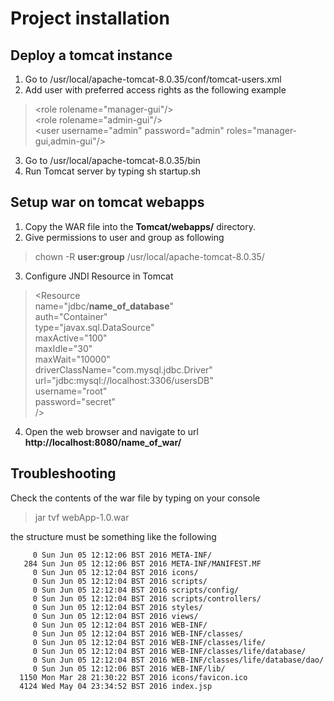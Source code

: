 # Project installation #


## Deploy a tomcat instance ##

1. Go to /usr/local/apache-tomcat-8.0.35/conf/tomcat-users.xml
2. Add user with preferred access rights as the following example
> \<role rolename="manager-gui"/\>  
> \<role rolename="admin-gui"/\>  
> \<user username="admin" password="admin" roles="manager-gui,admin-gui"/\>  

3. Go to /usr/local/apache-tomcat-8.0.35/bin
4. Run Tomcat server by typing sh startup.sh

## Setup war on tomcat webapps ##  

1. Copy the WAR file into the **Tomcat/webapps/** directory.  
2. Give permissions to user and group as following  
>  chown -R **user:group** /usr/local/apache-tomcat-8.0.35/  
3. Configure JNDI Resource in Tomcat  
> \<Resource  
>   name="jdbc/**name_of_database**"  
>   auth="Container"  
>   type="javax.sql.DataSource"  
>   maxActive="100"  
>   maxIdle="30"  
>   maxWait="10000"  
>   driverClassName="com.mysql.jdbc.Driver"  
>   url="jdbc:mysql://localhost:3306/usersDB"  
>   username="root"  
>   password="secret"  
>   />  
4. Open the web browser and navigate to url **http://localhost:8080/name_of_war/** 

## Troubleshooting ##

Check the contents of the war file by typing on your console
> jar tvf webApp-1.0.war

the structure must be something like the following
```
     0 Sun Jun 05 12:12:06 BST 2016 META-INF/
   284 Sun Jun 05 12:12:06 BST 2016 META-INF/MANIFEST.MF
     0 Sun Jun 05 12:12:04 BST 2016 icons/
     0 Sun Jun 05 12:12:04 BST 2016 scripts/
     0 Sun Jun 05 12:12:04 BST 2016 scripts/config/
     0 Sun Jun 05 12:12:04 BST 2016 scripts/controllers/
     0 Sun Jun 05 12:12:04 BST 2016 styles/
     0 Sun Jun 05 12:12:04 BST 2016 views/
     0 Sun Jun 05 12:12:04 BST 2016 WEB-INF/
     0 Sun Jun 05 12:12:04 BST 2016 WEB-INF/classes/
     0 Sun Jun 05 12:12:04 BST 2016 WEB-INF/classes/life/
     0 Sun Jun 05 12:12:04 BST 2016 WEB-INF/classes/life/database/
     0 Sun Jun 05 12:12:04 BST 2016 WEB-INF/classes/life/database/dao/
     0 Sun Jun 05 12:12:06 BST 2016 WEB-INF/lib/
  1150 Mon Mar 28 21:30:22 BST 2016 icons/favicon.ico
  4124 Wed May 04 23:34:52 BST 2016 index.jsp
```
